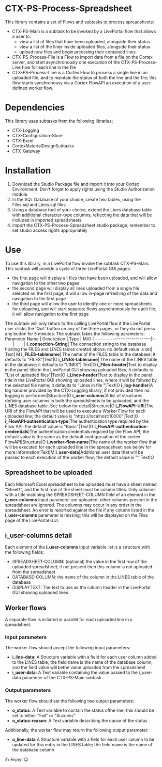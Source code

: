# CTX-PS-Process-Spreadsheet

This library contains a set of Flows and subtasks to process spreadsheets:
- CTX-PS-Main is a subtask to be invoked by a LivePortal flow that allows a user to:
  - view a list of files that have been uploaded, alongside their status
  - view a list of the lines inside uploaded files, alongside their status
  - upload new files and begin prcessing their contained lines
- CTX-PS-Process-File is a Flow to import data from a file on the Cortex server, and start asynchronously one execution of the CTX-PS-Process-Line flow for each line in the file
- CTX-PS-Process-Line is a Cortex Flow to process a single line in an uploaded file, and to maintain the status of both the line and the file; this flow starts synchronousy via a Cortex FlowAPI an execution of a user-defined worker flow.
 
 # Dependencies
This library uses subtasks from the following libraries;
- CTX-Logging
- CTX-Configuration-Store
- CTX-Excel
- CortexMaterialDesignSubtasks
- CTX-Gateway

# Installation
1. Download the Studio Package file and Import it into your Cortex Environment. Don't forget to apply rights using the Studio Authorization module.
1. In the SQL Database of your choice, create two tables, using the Files.sql and Lines.sql files.
1. Using a database tool of your choice, extend the Lines database table with additional character-type columns, reflecting the data that will be included in imported spreadsheets.
1. Import the CTX-PS-Process-Spreadsheet studio package; remember to set studio access rights appropriately

# Use
To use this library, in a LivePortal flow invoke the subtask CTX-PS-Main.
This subtask will provide a cycle of three LivePortal GUI pages:
- the first page will display all files that have been uploaded, and will allow navigation to the other two pages
- the second page will display all lines uploaded from a single file selected on the first page; it will allow in-page refreshing of the data and navigation to the first page
- the third page will allow the user to identify one or more spreadsheets for uploading, and will start separate flows asynchronously for each file; it will allow navigation to the first page

The subtask will only return to the calling LivePortal flow if the LivePortal user clicks the 'Quit' button on any of the three pages, or they do not press any button for 5 minutes.
The subtask takes the following parameters:
Parameter Name | Description | Type | M/O |
---------------|-------------|------|-----|
**i_connection-String**| The connection string to the database hosting the FILES and LINES tables created above; no default value is set| Text| M
**i_FILES-tablename**| The name of the FILES table in the database; it defaults to "FILES"|Text|O
**i_LINES-tablename**| The name of the LINES table in the database; it defaults to "LINES"| Text|O
**i_Files-header**|Text to display in the panel title in the LivePortal GUI showing uploaded files; it defaults to "List of uploaded files"|Text|O
**i_Lines-header**|Text to display in the panel title in the LivePortal GUI showing uploaded lines, where it will be follwed by the selected file name; it defaults to "Lines in file "|Text|O
**i_log-handler**|A log handler provided by the CTX-Logging library; if not provided then no logging is performed|Structure|O
**i_user-columns**|A list of structures defining user columns in both the spreadsheets to be uploaded, and the LINES database table. See below for detail|Structure|O
**i_FlowAPI-URI**|The URI of the FlowAPI that will be used to execute a Worker Flow for each uploaded line; the default value is "https://localhost:10000"|Text|O
**i_FlowAPI-authentication-type**|The authentication type required by the Flow API; the default value is "Basic"|Text|O
**i_FlowAPI-authentication-credentials**|The authentication credentials required by the Flow API; the default value is the same as the default configuruation of the cortex FlowAPI|Structure|O
**i_worker-flow-name**|The name of the worker flow that will be executed for each uploaded line in the spreadsheet; see below for more information|Text|M
**i_user-data**|Additional user data that will be passed to each execution of the worker flow; the default value is ""|Text|O

## Spreadsheet to be uploaded
Each Microsoft Excel spreadsheet to be uploaded must have a sheet named "Sheet1", and the first row of the sheet must be column titles. Only columns with a title matching the SPREADSHEET-COLUMN field of an element in the **i_user-columns** input parameter are uploaded; other columns present in the spreadsheet are ignored. The columns may occur in any order in the spreadsheet. An error is reported against the file if any column listed in the **i_user-columns** parameter is missing; this will be displayed on the Files page of the LivePortal GUI.

## **i_user-columns** detail
Each element of the **i_user-columns** input variable list is a structure with the following fields:
- SPREADSHEET-COLUMN: (optional) the value in the first row of the uploaded spreadsheet; if not present then this column is not uploaded from the spreadsheet
- DATABASE-COLUMN: the name of the column in the LINES table of the database
- DISPLAYTEXT: The text to use as the column header in the LivePortal GUI showing uploaded lines

## Worker flows
A separate flow is initiated in parallel for each uploaded line in a spreadsheet.
### Input parameters
The worker flow should accept the following input parameters:
- **i_line-data**: A Structure variable with a field for each user column added to the LINES table; the field name is the name of the database column, and the field value will bethe value uploaded from the spreadsheet
- **i_user-data**: A Text variable containing the value passed to the i_user-data parameter of the CTX-PS-Main subtask
### Output parameters
The worker flow should set the following two output parameters:
- **o_status**: A Text variable to contain the status ofthe line; this should be set to either "Fail" or "Success"
- **o_status-reason**: A Text variable describing the cause of the status

Additionally, the worker flow may return the following output parameter:
- **o_line-data** A Structure variable with a field for each user column to be updated for this entry in the LINES table; the field name is the name of the database column


:thumbsup: Enjoy! :wink:
